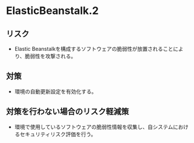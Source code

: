 # ElasticBeanstalk.2

## リスク

- Elastic Beanstalkを構成するソフトウェアの脆弱性が放置されることにより、脆弱性を攻撃される。

## 対策

- 環境の自動更新設定を有効化する。

## 対策を行わない場合のリスク軽減策

- 環境で使用しているソフトウェアの脆弱性情報を収集し、自システムにおけるセキュリティリスク評価を行う。
